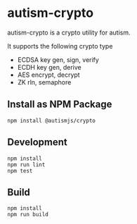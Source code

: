 # autism-crypto

autism-crypto is a crypto utility for autism. 

It supports the following crypto type
- ECDSA key gen, sign, verify
- ECDH key gen, derive
- AES encrypt, decrypt
- ZK rln, semaphore

## Install as NPM Package

```
npm install @autismjs/crypto
```

## Development

```
npm install
npm run lint
npm test
```

## Build

```
npm install
npm run build
```
